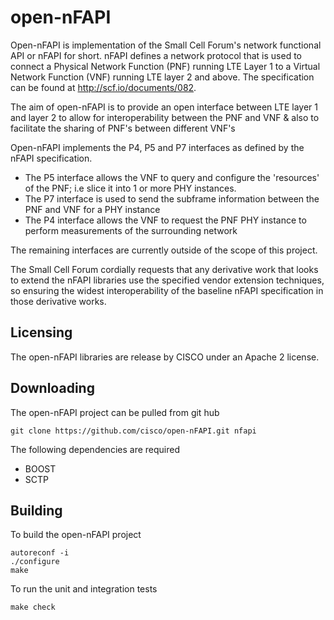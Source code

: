 # open-nFAPI
 
Open-nFAPI is implementation of the Small Cell Forum's network functional API or nFAPI for short. 
nFAPI defines a network protocol that is used to connect a Physical Network Function (PNF) 
running LTE Layer 1 to a Virtual Network Function (VNF) running LTE layer 2 and above. The specification
can be found at http://scf.io/documents/082.
 
The aim of open-nFAPI is to provide an open interface between LTE layer 1 and layer 2 to allow for
interoperability between the PNF and VNF & also to facilitate the sharing of PNF's between
different VNF's

Open-nFAPI implements the P4, P5 and P7 interfaces as defined by the nFAPI specification. 
* The P5 interface allows the VNF to query and configure the 'resources' of the PNF; i.e slice it into
 1 or more PHY instances.
* The P7 interface is used to send the subframe information between the PNF and VNF for a PHY instance
* The P4 interface allows the VNF to request the PNF PHY instance to perform measurements of the surrounding network

The remaining interfaces are currently outside of the scope of this project.

The Small Cell Forum cordially requests that any derivative work that looks to 
extend the nFAPI libraries use the specified vendor extension techniques, 
so ensuring the widest interoperability of the baseline nFAPI specification 
in those derivative works. 

## Licensing

The open-nFAPI libraries are release by CISCO under an Apache 2 license. 

## Downloading

The open-nFAPI project can be pulled from git hub

```
git clone https://github.com/cisco/open-nFAPI.git nfapi
```

The following dependencies are required
* BOOST
* SCTP


## Building

To build the open-nFAPI project

```
autoreconf -i
./configure
make
```

To run the unit and integration tests

```
make check
```


